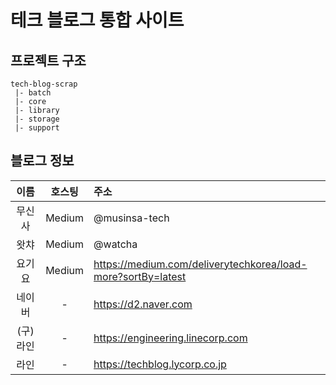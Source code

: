 # 테크 블로그 통합 사이트

## 프로젝트 구조

```
tech-blog-scrap
 |- batch
 |- core
 |- library
 |- storage
 |- support
```

## 블로그 정보

|   이름   |  호스팅   | 주소                                                           |
|:------:|:------:|:-------------------------------------------------------------|
|  무신사   | Medium | @musinsa-tech                                                |
|   왓챠   | Medium | @watcha                                                      |
|  요기요   | Medium | https://medium.com/deliverytechkorea/load-more?sortBy=latest |
|  네이버   |   -    | https://d2.naver.com                                         |
| (구) 라인 |   -    | https://engineering.linecorp.com                             |
|   라인   |   -    | https://techblog.lycorp.co.jp                                |

